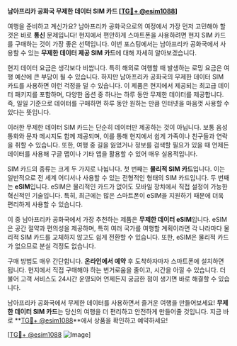 **남아프리카 공화국 무제한 데이터 SIM 카드 [[TG💪+ @esim1088](https://t.me/s/esim1088)]**

여행을 준비하고 계신가요? 남아프리카 공화국으로의 여정에서 가장 먼저 고민해야 할 것은 바로 **통신** 문제입니다! 현지에서 편안하게 스마트폰을 사용하려면 현지 SIM 카드를 구매하는 것이 가장 좋은 선택입니다. 이번 포스팅에서는 남아프리카 공화국에서 사용할 수 있는 **무제한 데이터 제공 SIM 카드**에 대해 자세히 알아보겠습니다.

현지 데이터 요금은 생각보다 비쌉니다. 특히 해외로 여행할 때 발생하는 로밍 요금은 여행 예산에 큰 부담이 될 수 있습니다. 하지만 남아프리카 공화국의 무제한 데이터 SIM 카드를 사용하면 이런 걱정을 덜 수 있습니다. 이 제품은 현지에서 제공되는 최고급 데이터 패키지를 포함하며, 다양한 옵션 중 하나는 하루 동안 무제한 데이터를 제공합니다. 즉, 일일 기준으로 데이터를 구매하면 하루 동안 원하는 만큼 인터넷을 마음껏 사용할 수 있다는 뜻입니다.

이러한 무제한 데이터 SIM 카드는 단순히 데이터만 제공하는 것이 아닙니다. 보통 음성 통화와 문자 메시지도 함께 제공되며, 이를 통해 현지에서 쉽게 가족이나 친구들과 연락을 취할 수 있습니다. 또한, 여행 중 길을 잃었거나 정보를 검색할 필요가 있을 때 언제든 데이터를 사용해 구글 맵이나 기타 앱을 활용할 수 있어 매우 실용적입니다.

SIM 카드의 종류는 크게 두 가지로 나뉩니다. 첫 번째는 **물리적 SIM 카드**입니다. 이는 일반적으로 전 세계 어디서나 사용할 수 있는 전형적인 형태의 SIM 카드입니다. 두 번째는 **eSIM**입니다. eSIM은 물리적인 카드가 없어도 모바일 장치에서 직접 설정이 가능한 혁신적인 기술입니다. 특히, 최근에는 많은 스마트폰이 eSIM을 지원하기 때문에 더욱 편리하게 사용할 수 있습니다.

이 중 남아프리카 공화국에서 가장 추천하는 제품은 **무제한 데이터 eSIM**입니다. eSIM은 공간 절약과 편의성을 제공하며, 특히 여러 국가를 여행할 계획이라면 각 나라마다 물리적 SIM 카드를 교체하지 않고도 쉽게 전환할 수 있습니다. 또한, eSIM은 물리적 카드가 없으므로 분실 걱정도 없습니다.

구매 방법도 매우 간단합니다. **온라인에서 예약** 후 도착하자마자 스마트폰에 설치하면 됩니다. 현지에서 직접 구매해야 하는 번거로움을 줄이고, 시간을 아낄 수 있습니다. 더불어 고객 서비스도 24시간 운영되어 언제든지 궁금한 점이 생기면 바로 해결할 수 있습니다.

남아프리카 공화국에서 무제한 데이터를 사용하면서 즐거운 여행을 만들어보세요! **무제한 데이터 SIM 카드**는 당신의 여행을 더 편리하고 안전하게 만들어줄 것입니다. 지금 바로 **[TG💪+ @esim1088](https://t.me/s/esim1088)**에서 상품을 확인하고 예약하세요!

[[TG💪+ @esim1088](https://t.me/s/esim1088) ![Image](https://i.postimg.cc/Y0z9fWf4/image.png)]